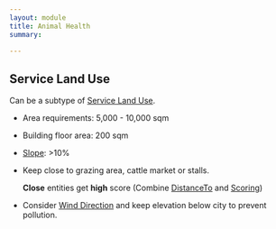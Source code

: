 ```yaml
---
layout: module
title: Animal Health
summary: 

---
```


## Service Land Use
Can be a subtype of [Service Land Use]().

* Area requirements: 5,000 - 10,000 sqm
* Building floor area: 200 sqm

* [Slope](): >10%

* Keep close to grazing area, cattle market or stalls.
  
  **Close** entities get **high** score (Combine [DistanceTo]() and [Scoring]())

* Consider [Wind Direction]() and keep elevation below city to prevent pollution.
